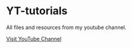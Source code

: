 # YT-tutorials
All files and resources from my youtube channel.

[Visit YouTube Channel](https://www.youtube.com/channel/UC28dwydTeRKYroXkmQU1yMw)
